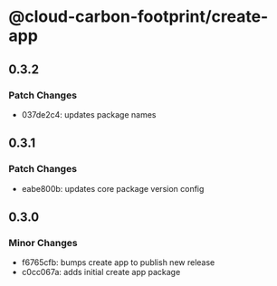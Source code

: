 # @cloud-carbon-footprint/create-app

## 0.3.2

### Patch Changes

- 037de2c4: updates package names

## 0.3.1

### Patch Changes

- eabe800b: updates core package version config

## 0.3.0

### Minor Changes

- f6765cfb: bumps create app to publish new release
- c0cc067a: adds initial create app package
